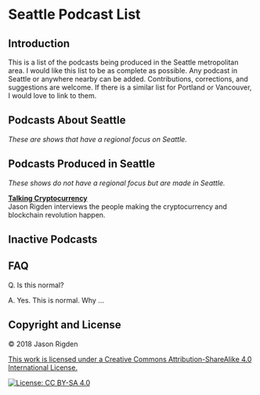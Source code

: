 # Seattle Podcast List

## Introduction

This is a list of the podcasts being produced in the Seattle metropolitan area. I would like this list to be as complete as possible.  Any podcast in Seattle or anywhere nearby can be added.  Contributions, corrections, and suggestions are welcome.  If there is a similar list for Portland or Vancouver, I would love to link to them.

## Podcasts About Seattle
*These are shows that have a regional focus on Seattle.*

## Podcasts Produced in Seattle
*These shows do not have a regional focus but are made in Seattle.*

**[Talking Cryptocurrency](https://jasonrigden.com/categories/talking-cryptocurrency)**  
Jason Rigden interviews the people making the cryptocurrency and blockchain revolution happen.

## Inactive Podcasts


## FAQ

Q. Is this normal?

A. Yes. This is normal. Why ...

## Copyright and License
© 2018 Jason Rigden

[This work is licensed under a Creative Commons Attribution-ShareAlike 4.0 International License.](https://creativecommons.org/licenses/by-sa/4.0/ "This work is licensed under a Creative Commons Attribution-ShareAlike 4.0 International License.")

[![License: CC BY-SA 4.0](https://i.creativecommons.org/l/by-sa/4.0/88x31.png)](https://creativecommons.org/licenses/by-sa/4.0/)

